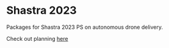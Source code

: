 # Shastra 2023

Packages for Shastra 2023 PS on autonomous drone delivery.

Check out planning [here](https://docs.google.com/spreadsheets/d/19zKDOTPgZpVa8UDxUA69clECNt7pycsukBhtuKTbgz0/edit?usp=sharing)
